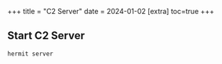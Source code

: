 +++
title = "C2 Server"
date = 2024-01-02
[extra]
toc=true
+++

## Start C2 Server

```sh
hermit server
```
